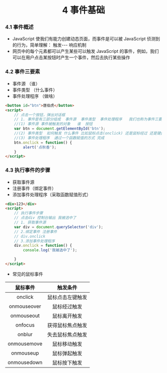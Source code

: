 # <center>4 事件基础

### 4.1 事件概述

- JavaScript 使我们有能力创建动态页面，而事件是可以被 JavaScript 侦测到的行为，简单理解： 触发--- 响应机制
- 网页中的每个元素都可以产生某些可以触发 JavaScript 的事件，例如，我们可以在用户点击某按钮时产生一个事件，然后去执行某些操作


### 4.2 事件三要素

- 事件源 （谁）
- 事件类型 （什么事件）
- 事件处理程序 （做啥）


~~~html
<button id="btn">唐伯虎</button>
<script>
    // 点击一个按钮，弹出对话框
    // 1. 事件是有三部分组成  事件源  事件类型  事件处理程序   我们也称为事件三要素
    //(1) 事件源 事件被触发的对象   谁  按钮
    var btn = document.getElementById('btn');
    //(2) 事件类型  如何触发 什么事件 比如鼠标点击(onclick) 还是鼠标经过 还是键盘按下
    //(3) 事件处理程序  通过一个函数赋值的方式 完成
    btn.onclick = function() {
        alert('点秋香');
    }
</script>
~~~


### 4.3 执行事件的步骤

- 获取事件源
- 注册事件（绑定事件）
- 添加事件处理程序（采取函数赋值形式）


~~~html
<div>123</div>
<script>
    // 执行事件步骤
    // 点击div 控制台输出 我被选中了
    // 1. 获取事件源
    var div = document.querySelector('div');
    // 2.绑定事件 注册事件
    // div.onclick 
    // 3.添加事件处理程序 
    div.onclick = function() {
        console.log('我被选中了');

    }
</script>
~~~

- 常见的鼠标事件

|  鼠标事件   |     触发条件     |
| :---------: | :--------------: |
|   onclick   | 鼠标点击左键触发 |
| onmouseover |   鼠标经过触发   |
| onmouseout  |   鼠标离开触发   |
|   onfocus   | 获得鼠标焦点触发 |
|   onblur    | 失去鼠标焦点触发 |
| onmousemove |   鼠标移动触发   |
|  onmouseup  |   鼠标弹起触发   |
| onmousedown |   鼠标按下触发   |





